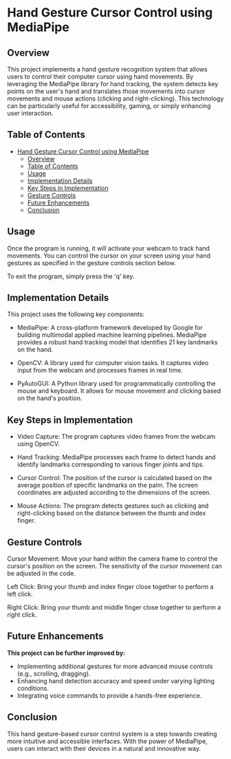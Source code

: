 # Hand Gesture Cursor Control using MediaPipe

## Overview

This project implements a hand gesture recognition system that allows users to control their computer cursor using hand movements. By leveraging the MediaPipe library for hand tracking, the system detects key points on the user's hand and translates those movements into cursor movements and mouse actions (clicking and right-clicking). This technology can be particularly useful for accessibility, gaming, or simply enhancing user interaction.

## Table of Contents

- [Hand Gesture Cursor Control using MediaPipe](#hand-gesture-cursor-control-using-mediapipe)
  - [Overview](#overview)
  - [Table of Contents](#table-of-contents)
  - [Usage](#usage)
  - [Implementation Details](#implementation-details)
  - [Key Steps in Implementation](#key-steps-in-implementation)
  - [Gesture Controls](#gesture-controls)
  - [Future Enhancements](#future-enhancements)
  - [Conclusion](#conclusion)

## Usage
Once the program is running, it will activate your webcam to track hand movements. You can control the cursor on your screen using your hand gestures as specified in the gesture controls section below.

To exit the program, simply press the 'q' key.

## Implementation Details
This project uses the following key components:

- MediaPipe: A cross-platform framework developed by Google for building multimodal applied machine learning pipelines. MediaPipe provides a robust hand tracking model that identifies 21 key landmarks on the hand.

- OpenCV: A library used for computer vision tasks. It captures video input from the webcam and processes frames in real time.

- PyAutoGUI: A Python library used for programmatically controlling the mouse and keyboard. It allows for mouse movement and clicking based on the hand's position.

## Key Steps in Implementation
- Video Capture: The program captures video frames from the webcam using OpenCV.

- Hand Tracking: MediaPipe processes each frame to detect hands and identify landmarks corresponding to various finger joints and tips.

- Cursor Control: The position of the cursor is calculated based on the average position of specific landmarks on the palm. The screen coordinates are adjusted according to the dimensions of the screen.

- Mouse Actions: The program detects gestures such as clicking and right-clicking based on the distance between the thumb and index finger.

## Gesture Controls
Cursor Movement: Move your hand within the camera frame to control the cursor's position on the screen. The sensitivity of the cursor movement can be adjusted in the code.

Left Click: Bring your thumb and index finger close together to perform a left click.

Right Click: Bring your thumb and middle finger close together to perform a right click.

## Future Enhancements
**This project can be further improved by:**

- Implementing additional gestures for more advanced mouse controls (e.g., scrolling, dragging).
- Enhancing hand detection accuracy and speed under varying lighting conditions.
- Integrating voice commands to provide a hands-free experience.

## Conclusion
This hand gesture-based cursor control system is a step towards creating more intuitive and accessible interfaces. With the power of MediaPipe, users can interact with their devices in a natural and innovative way.